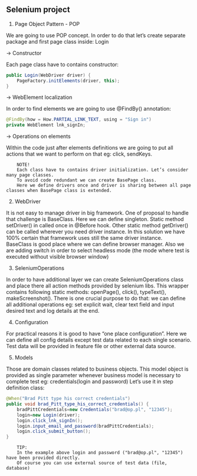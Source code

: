 ## Selenium project

1. Page Object Pattern - POP

We are going to use POP concept. In order to do that let’s create separate package and first page class inside: Login

→ Constructor

Each page class have to contains constructor:  

```java
public Login(WebDriver driver) {
    PageFactory.initElements(driver, this);
}
```

→ WebElement localization

In order to find elements we are going to use @FindBy() annotation:

```java
@FindBy(how = How.PARTIAL_LINK_TEXT, using = "Sign in")
private WebElement lnk_signIn;
```

→ Operations on elements

Within the code just after elements definitions we are going to put all actions that we want to perform on that eg: click, sendKeys.


        NOTE!
        Each class have to contains driver initialization. Let’s consider many page classes. 
        To avoid code redundant we can create BasePage class. 
        Here we define drivers once and driver is sharing between all page classes when BasePage class is extended.

2. WebDriver

It is not easy to manage driver in big framework. One of proposal to handle that challenge is BaseClass. Here we can define singleton. Static method setDriver() in called once in @Before hook. 
Other static method getDriver() can be called wherever you need driver instance. In this solution we have 100% certain that framework uses still the same driver instance.   
BaseClass is good place where we can define browser manager. Also we are adding switch in order to select headless mode (the mode where test is executed without visible browser window)

3. SeleniumOperations

In order to have additional layer we can create SeleniumOperations class and place there all action methods provided by selenium libs. 
This wrapper contains following static methods: openPage(), click(), typeText(), makeScreenshot(). 
There is one crucial purpose to do that: we can define all additional operations eg: set explicit wait, clear text field and input desired text and log details at the end.  


4. Configuration

For practical reasons it is good to have “one place configuration”. 
Here we can define all config details except test data related to each single scenario. Test data will be provided in feature file or other external data source. 

5. Models

Those are domain classes related to business objects. This model object is provided as single parameter whenever business model is necessary to complete test eg: credentials(login and password)
Let’s use it in step definition class:

```java
@When("Brad Pitt type his correct credentials")
public void brad_Pitt_type_his_correct_credentials() {
    bradPittCredentials=new Credentials("brad@op.pl", "12345");
    login=new Login(driver);
    login.click_lnk_signIn();
    login.input_email_and_password(bradPittCredentials);
    login.click_submit_button();
}
```

        TIP: 
        In the example above login and password ("brad@op.pl", "12345") have been provided directly. 
        Of course you can use external source of test data (file, database)
